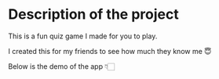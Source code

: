 # Description of the project

This is a fun quiz game I made for you to play. 

I created this for my friends to see how much they know me 😇

Below is the demo of the app 👇🏻